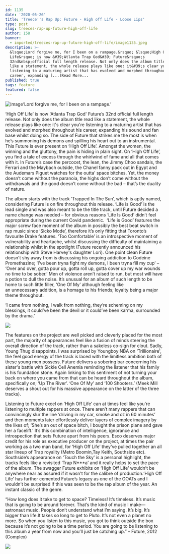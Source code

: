 ```yaml
---
id: 1135
date: '2020-05-26'
title: 'Treece''s Rap Up: Future - High off Life - Loose Lips'
type: post
slug: treeces-rap-up-future-high-off-life
author: 158
banner:
  - imported/treeces-rap-up-future-high-off-life/image1135.jpeg
description: >-
  &lsquo;Lord forgive me, for I been on a rampage.&rsquo; &lsquo;High Off
  Life&rsquo; is now &#39;Atlanta Trap God&#39; Future&rsquo;s
  32nd&nbsp;official full length release. Not only does the album title read
  like a statement, the whole release plays like one: it&#39;s clear you&#39;re
  listening to a maturing artist that has evolved and morphed throughout his
  career, expanding [...]Read More...
published: true
tags: feature
featured: false
---
```

![image](../imported/treeces-rap-up-future-high-off-life/image1135.jpeg)‘Lord forgive me, for I been on a rampage.’

‘High Off Life’ is now 'Atlanta Trap God' Future’s 32nd official full length release. Not only does the album title read like a statement, the whole release plays like one: it's clear you're listening to a maturing artist that has evolved and morphed throughout his career, expanding his sound and fan base whilst doing so. The side of Future that strikes me the most is when he’s summoning his demons and spilling his heart out to an instrumental. This Future is ever present on ‘High Off Life’. Amongst the women, the winning and the gluttony, the pain is hiding in plain sight. On ‘High Off Life’, you find a tale of excess through the whirlwind of fame and all that comes with it. In Future’s case the percocet, the lean, the Jimmy Choo sandals, the Ferrari and the Maybach outside, the Chanel fanny pack out in Egypt and the Audemars Piguet watches for the outta’ space bitches. Yet, the money doesn’t come without the paranoia, the highs don’t come without the withdrawals and the good doesn’t come without the bad – that’s the duality of nature. 

The album starts with the track ‘Trapped In The Sun’, which is aptly named, considering Future is on fire throughout this release. ‘Life is Good’ is the lead single and was also meant to be the title track, until Future decided a name change was needed – for obvious reasons ‘Life Is Good’ didn’t feel appropriate during the current Covid pandemic.  ‘Life is Good’ features the major screw face moment of the album in possibly the best beat switch in rap music since ‘Sicko Mode’, therefore it’s only fitting that Toronto’s favourite Drake features. ‘Too Comfortable’ is an introspective moment of vulnerability and heartache, whilst discussing the difficulty of maintaining a relationship whilst in the spotlight (Future recently announced his relationship with Steve Harvey's daughter Lori). One point clean Future doesn't shy away from is discussing his ongoing addiction to Codeine Promethazine; ‘I’ve been tryna fight my demons, I been tryna fill my cup’ – ‘Over and over, gotta pour up, gotta roll up, gotta cover up my war wounds no time to be sober.’ Men of violence aren’t raised to run, but most will have a potion to dull the noise. It’s unusual for an album of such length to be home to such little filler, ‘One Of My’ although feeling like an unnecessary addition, is a homage to his friends; loyalty being a major theme throughout.

‘I came from nothing, I walk from nothing, they‘re scheming on my blessings, it could’ve been the devil or it could’ve been karma, surrounded by the drama.’

![](/wp-content/uploads/live/img/wysiwyg/5ecbaab6b8d06.jpg)

The features on the project are well picked and cleverly placed for the most part, the majority of appearances feel like a fusion of minds steering the overall direction of the track, rather than a sakeless co-sign for clout. Sadly, Young Thug disappoints. I was surprised by Youngboy NBA on ‘Trillionaire', the feel good energy of the track is laced with the limitless ambition both of these young men possess. Future delivers a sobering bar concerning his sister's battle with Sickle Cell Anemia reminding the listener that his family is his foundation stone. Again linking to this sentiment of not turning your back on where you came from that can be heard throughout the album, specifically on; ‘Up The River’. ‘One Of My’ and ‘100 Shooters.’ (Meek Mill deserves a shout out for his massive appearance on the latter of the three tracks). 

[](https://www.youtube.com/watch?v=kPqFxSmCPJc)

Listening to Future excel on ‘High Off Life’ can at times feel like you're listening to multiple rappers at once. There aren’t many rappers that can convincingly slur the line ‘driving in my car, smoke and oz in 60 minutes’ and then moments later effortlessly deliver layers of complex imagery by the likes of; ‘She’s an out of space bitch, I bought the prison plane and gave her a facelift.’ It’s this combination of intelligence, ignorance and introspection that sets Future apart from his peers. Esco deserves major credit for his role as executive producer on the project, at times the pair working as a two man band, for ‘High Off Life’ they’ve pulled together an all star lineup of Trap royality (Metro Boomin,Tay Keith, Southside etc). Southside’s appearance on ‘Touch the Sky’ is a personal highlight, the tracks feels like a revisited ‘Trap N\*\*\*a’ and it really helps to set the pace of the album. The swagger Future exhibits on ‘High Off Life’ wouldn’t be anywhere near as assured if it wasn't for the calibre of production.‘High Off Life’ has further cemented Future’s legacy as one of the GOATs and I wouldn’t be surprised if this was seen to be the rap album of the year. An instant classic of the genre. 

[](https://www.youtube.com/watch?v=jffAzmczCxE)

“How long does it take to get to space? Timeless! It’s timeless. It’s music that is going to be around forever. That’s the kind of music I make—astronaut music. People don’t understand what I’m saying. It’s big. It’s bigger than life.It takes so long to get to Pluto. It’s not even a planet no more. So when you listen to this music, you got to think outside the box because it’s not going to be a time period. You are going to be listening to this album a year from now and you’ll just be catching up.” – Future, 2012 (Complex) 

![](/wp-content/uploads/live/img/wysiwyg/5ecbaaae924ca.jpg)